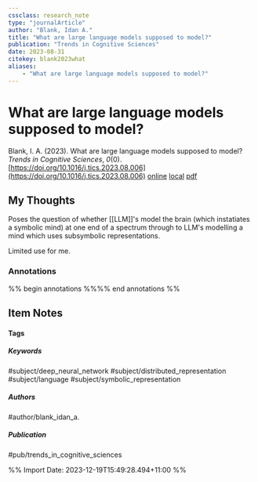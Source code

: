 ```yaml
---
cssclass: research_note
type: "journalArticle"
author: "Blank, Idan A."
title: "What are large language models supposed to model?"
publication: "Trends in Cognitive Sciences"
date: 2023-08-31
citekey: blank2023what
aliases: 
    - "What are large language models supposed to model?"
---
```


# What are large language models supposed to model?

Blank, I. A. (2023). What are large language models supposed to model? _Trends in Cognitive Sciences_, _0_(0). [https://doi.org/10.1016/j.tics.2023.08.006](https://doi.org/10.1016/j.tics.2023.08.006)
[online](http://zotero.org/users/local/kZl3QdXV/items/QY55WRCA) [local](zotero://select/library/items/QY55WRCA) [pdf](file:///home/gjc216/Zotero/storage/R88L6YCH/Blank%20-%202023%20-%20What%20are%20large%20language%20models%20supposed%20to%20model.pdf)
 
## My Thoughts

Poses the question of whether [[LLM]]'s model the brain (which instatiates a symbolic mind) at one end of a spectrum through to LLM's modelling a mind which uses subsymbolic representations.

Limited use for me.
 
### Annotations

%% begin annotations %%%% end annotations %%

## Item Notes

#### Tags

##### Keywords

 #subject/deep_neural_network #subject/distributed_representation #subject/language #subject/symbolic_representation

##### Authors

#author/blank_idan_a.

##### Publication

#pub/trends_in_cognitive_sciences


%% Import Date: 2023-12-19T15:49:28.494+11:00 %%
